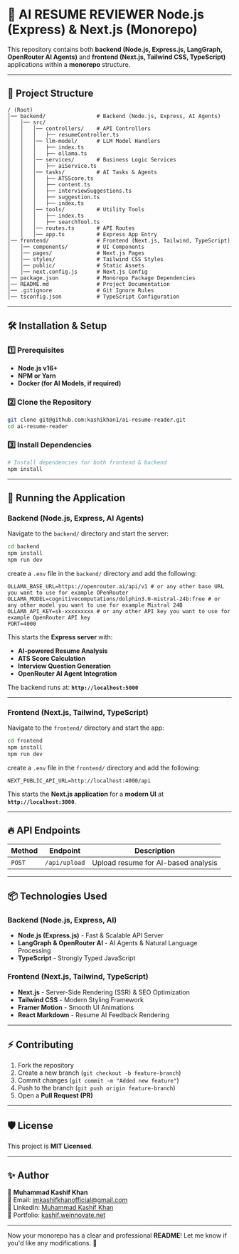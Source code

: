# 🚀 AI RESUME REVIEWER Node.js (Express) & Next.js (Monorepo)

This repository contains both **backend (Node.js, Express.js, LangGraph, OpenRouter AI Agents)** and **frontend (Next.js, Tailwind CSS, TypeScript)** applications within a **monorepo** structure.

---

## 📂 Project Structure

```
/ (Root)
│── backend/                # Backend (Node.js, Express, AI Agents)
│   │── src/
│   │   │── controllers/    # API Controllers
│   │   │   ├── resumeController.ts
│   │   │── llm-model/      # LLM Model Handlers
│   │   │   ├── index.ts
│   │   │   ├── ollama.ts
│   │   │── services/       # Business Logic Services
│   │   │   ├── aiService.ts
│   │   │── tasks/          # AI Tasks & Agents
│   │   │   ├── ATSScore.ts
│   │   │   ├── content.ts
│   │   │   ├── interviewSuggestions.ts
│   │   │   ├── suggestion.ts
│   │   │   ├── index.ts
│   │   │── tools/          # Utility Tools
│   │   │   ├── index.ts
│   │   │   ├── searchTool.ts
│   │   │── routes.ts       # API Routes
│   │   │── app.ts          # Express App Entry
│── frontend/               # Frontend (Next.js, Tailwind, TypeScript)
│   │── components/         # UI Components
│   │── pages/              # Next.js Pages
│   │── styles/             # Tailwind CSS Styles
│   │── public/             # Static Assets
│   │── next.config.js      # Next.js Config
│── package.json            # Monorepo Package Dependencies
│── README.md               # Project Documentation
│── .gitignore              # Git Ignore Rules
│── tsconfig.json           # TypeScript Configuration
```

---

## 🛠️ **Installation & Setup**

### **1️⃣ Prerequisites**

- **Node.js v16+**
- **NPM or Yarn**
- **Docker (for AI Models, if required)**

### **2️⃣ Clone the Repository**

```sh
git clone git@github.com:kashikhan1/ai-resume-reader.git
cd ai-resume-reader
```

### **3️⃣ Install Dependencies**

```sh
# Install dependencies for both frontend & backend
npm install
```

---

## 🚀 **Running the Application**

### **Backend (Node.js, Express, AI Agents)**

Navigate to the `backend/` directory and start the server:

```sh
cd backend
npm install 
npm run dev
```

create a `.env` file in the `backend/` directory and add the following:
```
OLLAMA_BASE_URL=https://openrouter.ai/api/v1 # or any other base URL you want to use for example OPenRouter
OLLAMA_MODEL=cognitivecomputations/dolphin3.0-mistral-24b:free # or any other model you want to use for example Mistral 24B
OLLAMA_API_KEY=sk-xxxxxxxxx # or any other API key you want to use for example OpenRouter API key
PORT=4000
```
This starts the **Express server** with:

- **AI-powered Resume Analysis**
- **ATS Score Calculation**
- **Interview Question Generation**
- **OpenRouter AI Agent Integration**

The backend runs at: **`http://localhost:5000`**

---

### **Frontend (Next.js, Tailwind, TypeScript)**

Navigate to the `frontend/` directory and start the app:

```sh
cd frontend
npm install
npm run dev
```

create a `.env` file in the `frontend/` directory and add the following:
```
NEXT_PUBLIC_API_URL=http://localhost:4000/api
```

This starts the **Next.js application** for a **modern UI** at **`http://localhost:3000`**.

---

## 🔥 **API Endpoints**

| Method | Endpoint           | Description                                           |
| ------ | ------------------ | ----------------------------------------------------- |
| `POST` | `/api/upload`      | Upload resume for AI-based analysis                   |

---

## 📦 **Technologies Used**

### **Backend (Node.js, Express, AI)**

- **Node.js (Express.js)** - Fast & Scalable API Server
- **LangGraph & OpenRouter AI** - AI Agents & Natural Language Processing
- **TypeScript** - Strongly Typed JavaScript

### **Frontend (Next.js, Tailwind, TypeScript)**

- **Next.js** - Server-Side Rendering (SSR) & SEO Optimization
- **Tailwind CSS** - Modern Styling Framework
- **Framer Motion** - Smooth UI Animations
- **React Markdown** - Resume AI Feedback Rendering

---

## ⚡ **Contributing**

1. Fork the repository
2. Create a new branch (`git checkout -b feature-branch`)
3. Commit changes (`git commit -m "Added new feature"`)
4. Push to the branch (`git push origin feature-branch`)
5. Open a **Pull Request (PR)**

---

## 🛡️ **License**

This project is **MIT Licensed**.

---

## ✨ **Author**

👤 **Muhammad Kashif Khan**\
📧 Email: [imkashifkhanofficial@gmail.com](mailto\:imkashifkhanofficial@gmail.com)\
🔗 LinkedIn: [Muhammad Kashif Khan](https://linkedin.com/in/muhammad-kashif-khan)\
📂 Portfolio: [kashif.weinnovate.net](https://kashif.weinnovate.net)

---

Now your monorepo has a clear and professional **README**! Let me know if you'd like any modifications. 🚀

